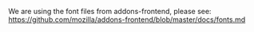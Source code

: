 We are using the font files from addons-frontend, please see: https://github.com/mozilla/addons-frontend/blob/master/docs/fonts.md
